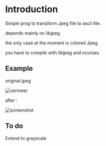 # Introduction

Simple prog to transform Jpeg file to ascii file.

depends mainly on libjpeg.

the only case at the moment is colored Jpeg.

you have to compile with libjpeg and ncurses.

## Example

original jpeg

![vermeer](vermeer.jpeg)

after :

![screenshot](screenvermeer.jpeg)

## To do

Extend to grayscale

